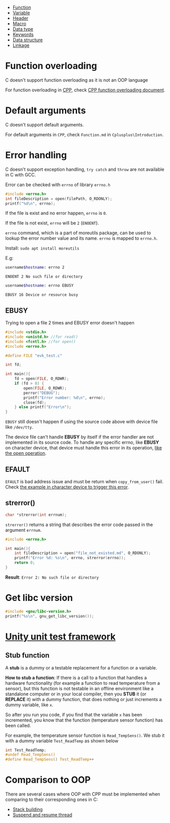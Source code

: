 * [Function](Function)
* [Variable](Variable)
* [Header](https://github.com/TranPhucVinh/C/tree/master/Introduction/Header)
* [Macro](https://github.com/TranPhucVinh/C/tree/master/Introduction/Macro)
* [Data type](https://github.com/TranPhucVinh/C/tree/master/Introduction/Data%20type)
* [Keywords](https://github.com/TranPhucVinh/C/tree/master/Introduction/Keywords)
* [Data structure](https://github.com/TranPhucVinh/C/tree/master/Introduction/Data%20structure)
* [Linkage](Linkage.md)

# Function overloading

C doesn't support function overloading as it is not an OOP language

For function overloading in [CPP](https://github.com/TranPhucVinh/Cplusplus), check [CPP function overloading document](https://github.com/TranPhucVinh/Cplusplus/tree/master/Introduction/Function#function-overloading).

# Default arguments

C doesn't support default arguments.

For default arguments in ``CPP``, check ``Function.md`` in ``Cplusplus\Introduction``.

# Error handling

C doesn't support exception handling, ``try catch`` and ``throw`` are not available in C with GCC.

Error can be checked with ``errno`` of library ``errno.h``

```c
#include <errno.h>
int fileDescription = open(filePath, O_RDONLY);
printf("%d\n", errno);
```

If the file is exist and no error happen, ``errno`` is ``0``.

If the file is not exist, ``errno`` will be ``2`` (``ENOENT``).

``errno`` command, which is a part of moreutils package, can be used to lookup the error number value and its name. ``errno`` is mapped to ``errno.h``.

Install: ``sudo apt install moreutils``

E.g:

```sh
username$hostname: errno 2
```

```
ENOENT 2 No such file or directory
```

```sh
username$hostname: errno EBUSY
```

```
EBUSY 16 Device or resource busy
```

## EBUSY

Trying to open a file 2 times and EBUSY error doesn't happen

```c
#include <stdio.h>
#include <unistd.h> //for read()
#include <fcntl.h> //for open()
#include <errno.h>

#define FILE "evk_test.c"

int fd;

int main(){
    fd = open(FILE, O_RDWR);
    if (fd > 0) {
        open(FILE, O_RDWR);
        perror("DEBUG");
        printf("Error number: %d\n", errno);
        close(fd);
    } else printf("Error\n");
}
```

``EBUSY`` still doesn't happen if using the source code above with device file like ``/dev/tty``.

The device file can't handle **EBUSY** by itself if the error handler are not implemented in its source code. To handle any specific errno, like **EBUSY** on character device, that device must handle this error in its operation, [like the open operation](https://github.com/TranPhucVinh/C/blob/master/Kernel/Character%20device/Create%20character%20device/README.md#handle-specific-error-from-errno-from-userspace).

## EFAULT

``EFAULT`` is bad address issue and must be return when ``copy_from_user()`` fail. Check [the example in character device to trigger this error](https://github.com/TranPhucVinh/C/blob/master/Kernel/Character%20device/README.md#operation-with-character-device-by-ioctl).

## strerror()

```c
char *strerror(int errnum);
```

``strerror()`` returns a string that describes the error code passed in the argument ``errnum``.

```c
#include <errno.h>

int main(){
    int fileDescription = open("file_not_existed.md", O_RDONLY);
    printf("Error %d: %s\n", errno, strerror(errno));
    return 0;
}
```
**Result**: ``Error 2: No such file or directory``

# Get libc version

```c
#include <gnu/libc-version.h>
printf("%s\n", gnu_get_libc_version());
```
# [Unity unit test framework](Unit%20test.md)
## Stub function

A **stub** is a dummy or a testable replacement for a function or a variable.

**How to stub a function**: If there is a call to a function that handles a hardware functionality (for example a function to read temperature from a sensor), but this function is not testable in an offline environment like a standalone computer or in your local compiler, then you **STUB** it (or **REPLACE** it) with a dummy function, that does nothing or just increments a dummy variable, like ``x``.

So after you run you code, if you find that the variable ``x`` has been incremented, you know that the function (temperature sensor function) has been called.

For example, the temperature sensor function is ``Read_TempSens()``. We stub it with a dummy variable ``Test_ReadTemp`` as shown below

```c
int Test_ReadTemp;
#undef Read_TempSens()
#define Read_TempSens() Test_ReadTemp++
```
# Comparison to OOP

There are several cases where OOP with CPP must be implemented when comparing to their corresponding ones in C:

* [Stack building](../Data%20structure/Stack/README.md#build%20stack%20with%20array%20using%20struct)
* [Suspend and resume thread](../Physical%20layer/Thread/README.md#inter-task-communication)

